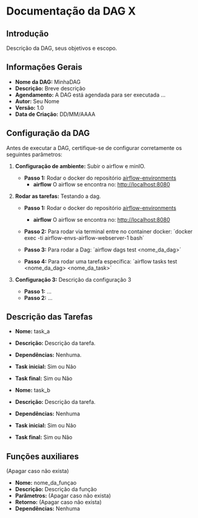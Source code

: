 # Documentação da DAG X

<!-- START doctoc generated TOC please keep comment here to allow auto update -->
<!-- DON'T EDIT THIS SECTION, INSTEAD RE-RUN doctoc TO UPDATE -->
<!-- END doctoc generated TOC please keep comment here to allow auto update -->

## Introdução

Descrição da DAG, seus objetivos e escopo.

## Informações Gerais

- **Nome da DAG:** MinhaDAG
- **Descrição:** Breve descrição
- **Agendamento:** A DAG está agendada para ser executada ...
- **Autor:** Seu Nome
- **Versão:** 1.0
- **Data de Criação:** DD/MM/AAAA

## Configuração da DAG

Antes de executar a DAG, certifique-se de configurar corretamente os seguintes parâmetros:

1. **Configuração de ambiente:** Subir o airflow e minIO.
    - **Passo 1:** Rodar o docker do repositório [airflow-environments](https://gitlab.com/lappis-unb/decidimbr/airflow-envs)
        - **airflow** O airflow se encontra no: <http://localhost:8080>

2. **Rodar as tarefas:** Testando a dag.
    - **Passo 1:** Rodar o docker do repositório [airflow-environments](https://gitlab.com/lappis-unb/decidimbr/airflow-envs)
        - **airflow** O airflow se encontra no: <http://localhost:8080>

    - **Passo 2:** Para rodar via terminal entre no container docker: ´docker exec -ti airflow-envs-airflow-webserver-1 bash´

    - **Passo 3:** Para rodar a Dag: ´airflow dags test <nome_da_dag>´

    - **Passo 4:** Para rodar uma tarefa específica: ´airflow tasks test <nome_da_dag> <nome_da_task>´

3. **Configuração 3:** Descrição da configuração 3
   - **Passo 1:** ...
   - **Passo 2:** ...

## Descrição das Tarefas

- **Nome:** task_a
- **Descrição:** Descrição da tarefa.
- **Dependências:** Nenhuma.
- **Task inicial:** Sim ou Não
- **Task final:** Sim ou Não

- **Nome:** task_b
- **Descrição:** Descrição da tarefa.
- **Dependências:** Nenhuma
- **Task inicial:** Sim ou Não
- **Task final:** Sim ou Não

## Funções auxiliares

(Apagar caso não exista)

- **Nome:** nome_da_funçao
- **Descrição:** Descrição da função
- **Parâmetros:** (Apagar caso não exista)
- **Retorno:** (Apagar caso não exista)
- **Dependências:** Nenhuma
